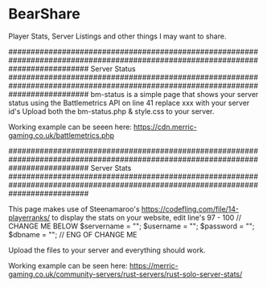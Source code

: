 # BearShare
Player Stats, Server Listings and other things I may want to share.

##################################################################################################################################
                                                  Server Status
##################################################################################################################################
bm-status is a simple page that shows your server status using the Battlemetrics API on line 41 replace xxx with your server id's 
Upload both the bm-status.php & style.css to your server.

Working example can be seeen here: https://cdn.merric-gaming.co.uk/battlemetrics.php

##################################################################################################################################
                                                  Server Stats
##################################################################################################################################

This page makes use of Steenamaroo's https://codefling.com/file/14-playerranks/ to display the stats on your website, edit line's
97 - 100 
                          // CHANGE ME BELOW
                             $servername = "";
                             $username = "";
                             $password = "";
                             $dbname = "";
                          // ENG OF CHANGE ME

Upload the files to your server and everything should work. 

Working example can be seen here: https://merric-gaming.co.uk/community-servers/rust-servers/rust-solo-server-stats/
